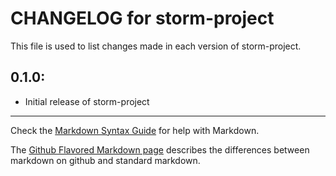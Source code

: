# CHANGELOG for storm-project

This file is used to list changes made in each version of storm-project.

## 0.1.0:

* Initial release of storm-project

- - - 
Check the [Markdown Syntax Guide](http://daringfireball.net/projects/markdown/syntax) for help with Markdown.

The [Github Flavored Markdown page](http://github.github.com/github-flavored-markdown/) describes the differences between markdown on github and standard markdown.
